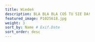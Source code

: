 ```yaml
---
title: Wiedeń 
description: BLA BLA BLA COŚ TU SIE DA! 
featured_image: P1025618.jpg 
weight: 3
sort_by: Name # Exif.Date
sort_order: desc
---
```


